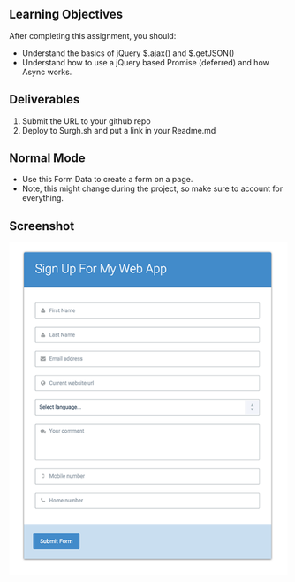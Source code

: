 ## Learning Objectives

After completing this assignment, you should:

* Understand the basics of jQuery $.ajax() and $.getJSON()
* Understand how to use a jQuery based Promise (deferred) and how Async works.

## Deliverables

1. Submit the URL to your github repo
2. Deploy to Surgh.sh and put a link in your Readme.md

## Normal Mode

* Use this Form Data to create a form on a page.
* Note, this might change during the project, so make sure to account for everything.

## Screenshot

![form.png](form.png)